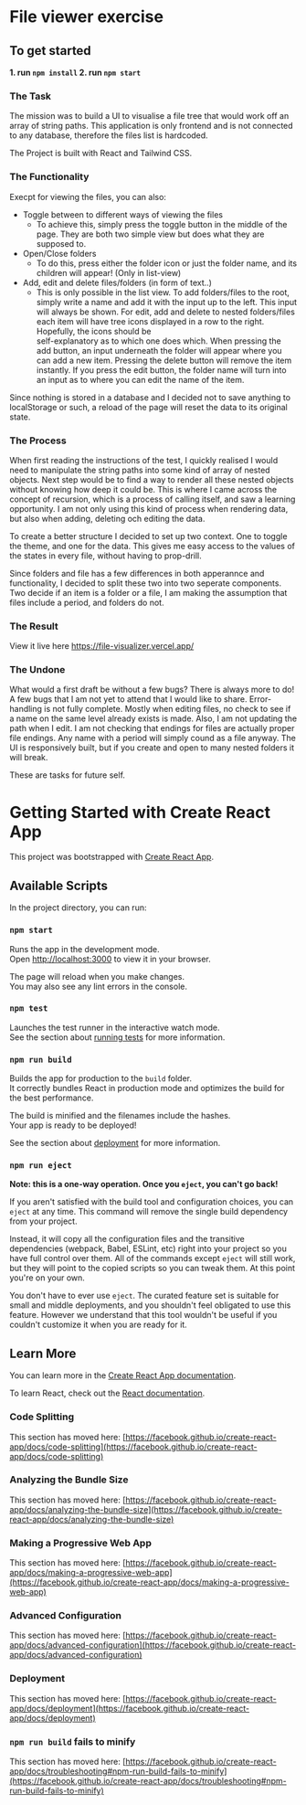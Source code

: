 # File viewer exercise

## To get started
**1. run `npm install`
2. run `npm start`**

### The Task

The mission was to build a UI to visualise a file tree that would work off an array of string paths. 
This application is only frontend and is not connected to any database, therefore the files list is hardcoded. 

The Project is built with React and Tailwind CSS.

### The Functionality

Execpt for viewing the files, you can also:
- Toggle between to different ways of viewing the files
    * To achieve this, simply press the toggle button in the middle of the page. They are both two simple view but does what they are supposed to.
- Open/Close folders
   * To do this, press either the folder icon or just the folder name, and its children will appear! (Only in list-view)
- Add, edit and delete files/folders (in form of text..)
   * This is only possible in the list view. To add folders/files to the root, simply write a name and add it with the input up to the left. This input will always be shown. For edit, add and delete to nested folders/files each item will have tree icons displayed in a row to the right. Hopefully, the icons should be  
self-explanatory as to which one does which. When pressing the add button, an input underneath the folder will appear where you can add a new item. Pressing the delete button will remove the item instantly. If you press the edit button, the folder name will turn into an input as to where you can edit the name of the item.

Since nothing is stored in a database and I decided not to save anything to localStorage or such, a reload of the page will reset the data to its original state.

### The Process

When first reading the instructions of the test, I quickly realised I would need to manipulate the string paths into some kind of array of nested objects. Next step would be to find a way to render all these nested objects without knowing how deep it could be. This is where I came across the concept of recursion, which is a process of calling itself, and saw a learning opportunity. I am not only using this kind of process when rendering data, but also when adding, deleting och editing the data. 

To create a better structure I decided to set up two context. One to toggle the theme, and one for the data. This gives me easy access to the values of the states in every file, without having to prop-drill. 

Since folders and file has a few differences in both apperannce and functionality, I decided to split these two into two seperate components. Two decide if an item is a folder or a file, I am making the assumption that files include a period, and folders do not. 


### The Result
View it live here https://file-visualizer.vercel.app/

### The Undone

What would a first draft be without a few bugs? There is always more to do! A few bugs that I am not yet to attend that I would like to share. 
Error-handling is not fully complete. Mostly when editing files, no check to see if a name on the same level already exists is made. Also, I am not updating the path when I edit. 
I am not checking that endings for files are actually proper file endings. Any name with a period will simply cound as a file anyway. 
The UI is responsively built, but if you create and open to many nested folders it will break.

These are tasks for future self.

 

# Getting Started with Create React App

This project was bootstrapped with [Create React App](https://github.com/facebook/create-react-app).

## Available Scripts

In the project directory, you can run:

### `npm start`

Runs the app in the development mode.\
Open [http://localhost:3000](http://localhost:3000) to view it in your browser.

The page will reload when you make changes.\
You may also see any lint errors in the console.

### `npm test`

Launches the test runner in the interactive watch mode.\
See the section about [running tests](https://facebook.github.io/create-react-app/docs/running-tests) for more information.

### `npm run build`

Builds the app for production to the `build` folder.\
It correctly bundles React in production mode and optimizes the build for the best performance.

The build is minified and the filenames include the hashes.\
Your app is ready to be deployed!

See the section about [deployment](https://facebook.github.io/create-react-app/docs/deployment) for more information.

### `npm run eject`

**Note: this is a one-way operation. Once you `eject`, you can't go back!**

If you aren't satisfied with the build tool and configuration choices, you can `eject` at any time. This command will remove the single build dependency from your project.

Instead, it will copy all the configuration files and the transitive dependencies (webpack, Babel, ESLint, etc) right into your project so you have full control over them. All of the commands except `eject` will still work, but they will point to the copied scripts so you can tweak them. At this point you're on your own.

You don't have to ever use `eject`. The curated feature set is suitable for small and middle deployments, and you shouldn't feel obligated to use this feature. However we understand that this tool wouldn't be useful if you couldn't customize it when you are ready for it.

## Learn More

You can learn more in the [Create React App documentation](https://facebook.github.io/create-react-app/docs/getting-started).

To learn React, check out the [React documentation](https://reactjs.org/).

### Code Splitting

This section has moved here: [https://facebook.github.io/create-react-app/docs/code-splitting](https://facebook.github.io/create-react-app/docs/code-splitting)

### Analyzing the Bundle Size

This section has moved here: [https://facebook.github.io/create-react-app/docs/analyzing-the-bundle-size](https://facebook.github.io/create-react-app/docs/analyzing-the-bundle-size)

### Making a Progressive Web App

This section has moved here: [https://facebook.github.io/create-react-app/docs/making-a-progressive-web-app](https://facebook.github.io/create-react-app/docs/making-a-progressive-web-app)

### Advanced Configuration

This section has moved here: [https://facebook.github.io/create-react-app/docs/advanced-configuration](https://facebook.github.io/create-react-app/docs/advanced-configuration)

### Deployment

This section has moved here: [https://facebook.github.io/create-react-app/docs/deployment](https://facebook.github.io/create-react-app/docs/deployment)

### `npm run build` fails to minify

This section has moved here: [https://facebook.github.io/create-react-app/docs/troubleshooting#npm-run-build-fails-to-minify](https://facebook.github.io/create-react-app/docs/troubleshooting#npm-run-build-fails-to-minify)
